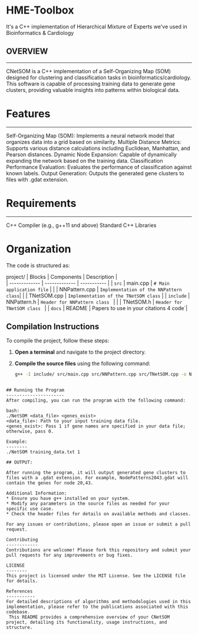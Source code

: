 # HME-Toolbox
It's a C++ implementation of Hierarchical Mixture of Experts we've used in Bioinformatics &amp; Cardiology

## OVERVIEW
-----------
CNetSOM is a C++ implementation of a Self-Organizing Map (SOM) designed for clustering and classification tasks in bioinformatics/cardiology. 
This software is capable of processing training data to generate gene clusters, providing valuable insights into patterns within biological data.

# Features
-----------
Self-Organizing Map (SOM): Implements a neural network model that organizes data into a grid based on similarity.
Multiple Distance Metrics: Supports various distance calculations including Euclidean, Manhattan, and Pearson distances.
Dynamic Node Expansion: Capable of dynamically expanding the network based on the training data.
Classification Performance Evaluation: Evaluates the performance of classification against known labels.
Output Generation: Outputs the generated gene clusters to files with .gdat extension.

# Requirements
--------------
C++ Compiler (e.g., g++11 snd above)
Standard C++ Libraries

# Organization

The code is structured as:

project/
| Blocks	       | Components	    | Description 				  		   	   | 	   
| ------------- | -------------   | -----------    				  			   |
| `src`         |  main.cpp       | `# Main application file`   			   |
|               |  NNPattern.cpp  | `Implementation of the NNPattern class`|
|               |  TNetSOM.cpp	 | `Implementation of the TNetSOM class`	|
| `include`     | NNPattern.h     | `Header for NNPattern class	`   		|
|  			    | TNetSOM.h 	    | `Header for TNetSOM class	`   		   |
| `docs`        | README          | Papers to use in your citations 4 code`|

## Compilation Instructions

To compile the project, follow these steps:

1. **Open a terminal** and navigate to the project directory.
2. **Compile the source files** using the following command:

   ```bash
   g++ -I include/ src/main.cpp src/NNPattern.cpp src/TNetSOM.cpp -o NetSOM
```

## Running the Program
----------------------
After compiling, you can run the program with the following command:

bash:
./NetSOM <data_file> <genes_exist>
<data_file>: Path to your input training data file.
<genes_exist>: Pass 1 if gene names are specified in your data file; otherwise, pass 0.

Example:
--------
./NetSOM training_data.txt 1

## OUTPUT:

After running the program, it will output generated gene clusters to files with a .gdat extension. For example, NodePatterns2043.gdat will contain the genes for node 20,43.

Additional Information:
* Ensure you have g++ installed on your system.
* Modify any parameters in the source files as needed for your specific use case.
* Check the header files for details on available methods and classes.

For any issues or contributions, please open an issue or submit a pull request.

Contributing
------------
Contributions are welcome! Please fork this repository and submit your pull requests for any improvements or bug fixes.

LICENSE
--------
This project is licensed under the MIT License. See the LICENSE file for details.

References
-----------
For detailed descriptions of algorithms and methodologies used in this implementation, please refer to the publications associated with this codebase.
 This README provides a comprehensive overview of your CNetSOM project, detailing its functionality, usage instructions, and structure. 
